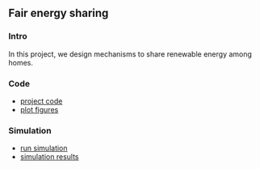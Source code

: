 ## Fair energy sharing

### Intro
In this project, we design mechanisms to share renewable energy among homes.

### Code
- [project code](./fair-energy-sharing)
- [plot figures](./plotFigure)

### Simulation
- [run simulation](./runSimulation)
- [simulation results]()

